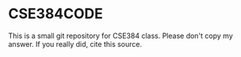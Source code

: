 # CSE384CODE

This is a small git repository for CSE384 class.
Please don't copy my answer. 
If you really did, cite this source.
